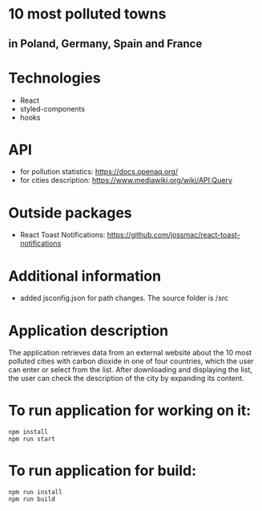 # 10 most polluted towns
## in Poland, Germany, Spain and France

# Technologies
- React
- styled-components
- hooks

# API
- for pollution statistics: https://docs.openaq.org/
- for cities description: https://www.mediawiki.org/wiki/API:Query

# Outside packages
- React Toast Notifications: https://github.com/jossmac/react-toast-notifications

# Additional information
- added jsconfig.json for path changes. The source folder is /src

# Application description
The application retrieves data from an external website
about the 10 most polluted cities with carbon dioxide in
one of four countries, which the user can enter or select
from the list. After downloading and displaying the list,
the user can check the description of the city by expanding
its content.

# To run application for working on it:
`npm install`<br>
`npm run start`

# To run application for build:
`npm run install`<br>
`npm run build`

